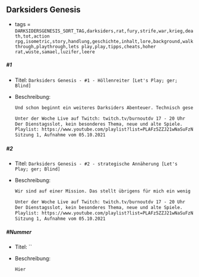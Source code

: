 ## Darksiders Genesis

* tags = `DARKSIDERSGENESIS_SORT_TAG,darksiders,rat,fury,strife,war,krieg,death,tot,action rpg,isometric,story,handlung,geschichte,inhalt,lore,background,walkthrough,playthrough,lets play,play,tipps,cheats,hoher rat,wüste,samael,luzifer,leere`

##### #1

* Titel: `Darksiders Genesis - #1 - Höllenreiter [Let's Play; ger; Blind]`

* Beschreibung:

  ```markdown
  Und schon beginnt ein weiteres Darksiders Abenteuer. Technisch gesehen haben wir hier Darksiders IV vor uns in dem wir dann endlich einmal Strife bzw. Hunter, Pestilenz oder wie auch immer der Kerl im ersten Teil hieß spielen. Alles spielt aus einer "isometrischen" Perspektive statt und es erinnert ein wenig an ein typischen Action RPG, also quasi Diablo oder Path of Exile. Das ist natürlich nicht Alles. Letztendlich ist es immer noch ein Darksiders Spiel, ich habe, wie es Tradition ist, natürlich die gesamte Handlung der ersten drei Teile vergessen und kann mich nur noch an Brocken erinnern die mir maximal ein unvollständiges und höchstwahrscheinlich auch irreführendes Bild der Handlung geben. Aber ich bin mir sicher wir kommen da noch irgendwie rein. Auch weiß ich nicht wann das Spiel zeitlich spielt aber auch das werden wir bestimmt noch heraus kriegen. Protagonisten sind auf jeden Fall Krieg und Strife und es gibt wohl eine Coop Option. Die ich natürlich nicht nutzen werde. 
  
  Unter der Woche Live auf Twitch: twitch.tv/burnoutdv 17 - 20 Uhr
  Der Dienstagsslot, kein besonderes Thema, neue und alte Spiele.
  Playlist: https://www.youtube.com/playlist?list=PLAFz5ZZJ21wNaSuFzNQy_vkBYImxw1boL
  Sitzung 1, Aufnahme vom 05.10.2021
  
  ```

##### #2

* Titel: `Darksiders Genesis - #2 - strategische Annäherung [Let's Play; ger; Blind]`

* Beschreibung:

  ```markdown
  Wir sind auf einer Mission. Das stellt übrigens für mich ein wenig in Frage wann wir eigentlich sind. Mein letzter Stand war das die Reiter irgendwie mit dem Rat gebrochen habe. Allerdings erinnere ich mich auch nicht mehr wann das war. Das gefährliche Halbwissen ist wirklich grausam. Eventuell sollte ich wirklich in Erwägung ziehen mir bis zum nächsten Mal zumindest eine kurze Zusammenfassung der Geschichte der ersten drei Spiele durchzulesen, dann kann ich vielleicht mit meiner wiederbelebten Erinnerung das Geschehen halbwegs qualifiziert bewerten. Zurück zum aktuellen Anlass. Wir wollen einen Dämonen umhauen, Name ist Samael, den haben wir schon öfter gehört. Und dabei wollen wir sogar heimlich sein. Ob das klappt?
  
  Unter der Woche Live auf Twitch: twitch.tv/burnoutdv 17 - 20 Uhr
  Der Dienstagsslot, kein besonderes Thema, neue und alte Spiele.
  Playlist: https://www.youtube.com/playlist?list=PLAFz5ZZJ21wNaSuFzNQy_vkBYImxw1boL
  Sitzung 1, Aufnahme vom 05.10.2021
  ```

##### #Nummer

* Titel: ``

* Beschreibung:

  ```markdown
  Hier
  ```
